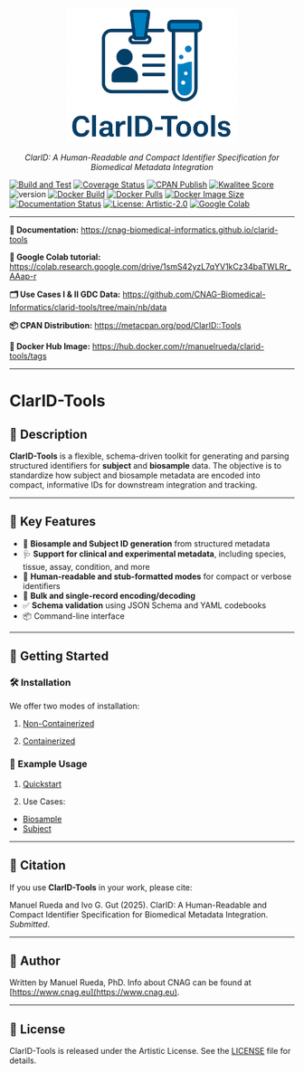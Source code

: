 <p align="center">
  <a href="https://github.com/cnag-biomedical-informatics/clarid-tools"><img src="docs/img/clarid-logo.png" width="300" alt="ClarID-Tools"></a>
</p>
<p align="center">
    <em>ClarID: A Human-Readable and Compact Identifier Specification for Biomedical Metadata Integration</em>
</p>

[![Build and Test](https://github.com/cnag-biomedical-informatics/clarid-tools/actions/workflows/build-and-test.yml/badge.svg)](https://github.com/cnag-biomedical-informatics/clarid-tools/actions/workflows/build-and-test.yml)
[![Coverage Status](https://coveralls.io/repos/github/CNAG-Biomedical-Informatics/clarid-tools/badge.svg?branch=main)](https://coveralls.io/github/CNAG-Biomedical-Informatics/clarid-tools?branch=main)
[![CPAN Publish](https://github.com/cnag-biomedical-informatics/clarid-tools/actions/workflows/cpan-publish.yml/badge.svg)](https://github.com/cnag-biomedical-informatics/clarid-tools/actions/workflows/cpan-publish.yml)
[![Kwalitee Score](https://cpants.cpanauthors.org/dist/ClarID-Tools.svg)](https://cpants.cpanauthors.org/dist/ClarID-Tools)
![version](https://img.shields.io/badge/version-0.02-28a745)
[![Docker Build](https://github.com/cnag-biomedical-informatics/clarid-tools/actions/workflows/docker-build-multi-arch.yml/badge.svg)](https://github.com/cnag-biomedical-informatics/clarid-tools/actions/workflows/docker-build-multi-arch.yml)
[![Docker Pulls](https://badgen.net/docker/pulls/manuelrueda/clarid-tools?icon=docker&label=pulls)](https://hub.docker.com/r/manuelrueda/clarid-tools/)
[![Docker Image Size](https://badgen.net/docker/size/manuelrueda/clarid-tools?icon=docker&label=image%20size)](https://hub.docker.com/r/manuelrueda/clarid-tools/)
[![Documentation Status](https://github.com/cnag-biomedical-informatics/clarid-tools/actions/workflows/documentation.yml/badge.svg)](https://github.com/cnag-biomedical-informatics/clarid-tools/actions/workflows/documentation.yml)
[![License: Artistic-2.0](https://img.shields.io/badge/License-Artistic%202.0-0298c3.svg)](https://opensource.org/licenses/Artistic-2.0)
[![Google Colab](https://colab.research.google.com/assets/colab-badge.svg)](https://colab.research.google.com/drive/1smS42yzL7qYV1kCz34baTWLRr_AAap-r)

---

**📘 Documentation:** <a href="https://cnag-biomedical-informatics.github.io/clarid-tools" target="_blank">https://cnag-biomedical-informatics.github.io/clarid-tools</a>

**📓 Google Colab tutorial:** <a href="https://colab.research.google.com/drive/1smS42yzL7qYV1kCz34baTWLRr_AAap-r" target="_blank">https://colab.research.google.com/drive/1smS42yzL7qYV1kCz34baTWLRr_AAap-r</a>

**🗂️  Use Cases I & II GDC Data:** <a href="https://github.com/CNAG-Biomedical-Informatics/clarid-tools/tree/main/nb/data" target="_blank">https://github.com/CNAG-Biomedical-Informatics/clarid-tools/tree/main/nb/data</a>

**📦 CPAN Distribution:** <a href="https://metacpan.org/pod/ClarID::Tools" target="_blank">https://metacpan.org/pod/ClarID::Tools</a>

**🐳 Docker Hub Image:** <a href="https://hub.docker.com/r/manuelrueda/clarid-tools/tags" target="_blank">https://hub.docker.com/r/manuelrueda/clarid-tools/tags</a>

---

# ClarID-Tools

<!--description-start-->

## 📝 Description

**ClarID-Tools** is a flexible, schema-driven toolkit for generating and parsing structured identifiers for **subject** and **biosample** data. The objective is to standardize how subject and biosample metadata are encoded into compact, informative IDs for downstream integration and tracking.

---

## 🔬 Key Features

- 🧬 **Biosample and Subject ID generation** from structured metadata
- 🩺 **Support for clinical and experimental metadata**, including species, tissue, assay, condition, and more
- 📄 **Human-readable and stub-formatted modes** for compact or verbose identifiers
- 🧪 **Bulk and single-record encoding/decoding**
- ✅ **Schema validation** using JSON Schema and YAML codebooks
- 📦 Command-line interface 

---

<!--description-end-->

## 🚀 Getting Started

### 🛠️  Installation

We offer two modes of installation:

1. [Non-Containerized](non-containerized/README.md)


2. [Containerized](docker/README.md)


### 📘 Example Usage

1. [Quickstart](https://cnag-biomedical-informatics.github.io/clarid-tools/usage/quickstart/)

2. Use Cases:
 
  * [Biosample](https://cnag-biomedical-informatics.github.io/clarid-tools/use-cases/biosample/)
  * [Subject](https://cnag-biomedical-informatics.github.io/clarid-tools/use-cases/subject/)

---

## 🧠 Citation

If you use **ClarID-Tools** in your work, please cite:

Manuel Rueda and Ivo G. Gut (2025). ClarID: A Human-Readable and Compact Identifier Specification for Biomedical Metadata Integration. _Submitted_.

---


## 👤 Author 

Written by Manuel Rueda, PhD. Info about CNAG can be found at [https://www.cnag.eu](https://www.cnag.eu).

---


## 📄 License

ClarID-Tools is released under the Artistic License. See the [LICENSE](LICENSE) file for details.
